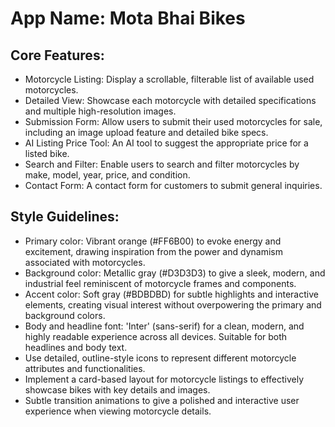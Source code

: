 # **App Name**: Mota Bhai Bikes

## Core Features:

- Motorcycle Listing: Display a scrollable, filterable list of available used motorcycles.
- Detailed View: Showcase each motorcycle with detailed specifications and multiple high-resolution images.
- Submission Form: Allow users to submit their used motorcycles for sale, including an image upload feature and detailed bike specs.
- AI Listing Price Tool: An AI tool to suggest the appropriate price for a listed bike.
- Search and Filter: Enable users to search and filter motorcycles by make, model, year, price, and condition.
- Contact Form: A contact form for customers to submit general inquiries.

## Style Guidelines:

- Primary color: Vibrant orange (#FF6B00) to evoke energy and excitement, drawing inspiration from the power and dynamism associated with motorcycles. 
- Background color: Metallic gray (#D3D3D3) to give a sleek, modern, and industrial feel reminiscent of motorcycle frames and components.
- Accent color: Soft gray (#BDBDBD) for subtle highlights and interactive elements, creating visual interest without overpowering the primary and background colors.
- Body and headline font: 'Inter' (sans-serif) for a clean, modern, and highly readable experience across all devices. Suitable for both headlines and body text.
- Use detailed, outline-style icons to represent different motorcycle attributes and functionalities.
- Implement a card-based layout for motorcycle listings to effectively showcase bikes with key details and images.
- Subtle transition animations to give a polished and interactive user experience when viewing motorcycle details.